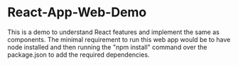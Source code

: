 # React-App-Web-Demo
This is a demo to understand React features and implement the same as components.  The minimal requirement to run this web app would be to have node installed and then running the "npm install" command over the package.json to add the required dependencies.
